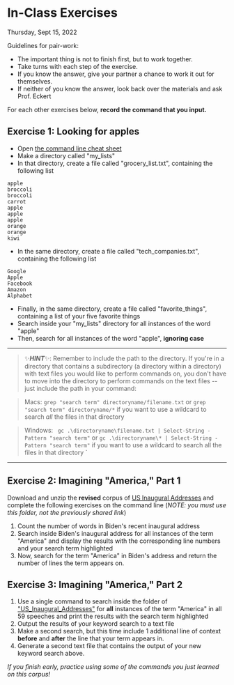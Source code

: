 # In-Class Exercises

Thursday, Sept 15, 2022


Guidelines for pair-work:

- The important thing is not to finish first, but to work together. 
- Take turns with each step of the exercise.
- If you know the answer, give your partner a chance to work it out for themselves.
- If neither of you know the answer, look back over the materials and ask Prof. Eckert  

For each other exercises below, **record the command that you input.**

## Exercise 1: Looking for apples

- Open [the command line cheat sheet](https://github.com/sceckert/IntroDHFall2022/blob/main/_week2/command-line-cheat-sheet.md)
- Make a directory called "my_lists"
-  In that directory, create a file called "grocery_list.txt", containing the following list
```
apple
broccoli
broccoli
carrot
apple
apple
apple
orange
orange
kiwi
```
- In the same directory, create a file called "tech_companies.txt", containing the following list
```
Google
Apple
Facebook
Amazon
Alphabet
```
- Finally, in the same directory, create a file called "favorite_things", containing a list of your five favorite things
- Search inside your "my_lists" directory for all instances of the word "apple"
- Then, search for all instances of the word "apple", **ignoring case**

---
>✨***HINT***✨:
 Remember to include the path to the directory. If you're in a directory that contains a subdirectory (a directory within a directory) with text files you would like to perform commands on, you don't have to move into the directory to perform commands on the text files -- just include the path in your command:

> Macs: `grep "search term" directoryname/filename.txt` or `grep "search term" directoryname/*` if you want to use a wildcard to search *all* the files in that directory

>Windows: ` gc .\directoryname\filename.txt | Select-String -Pattern "search term"` or  `gc .\directoryname\* | Select-String -Pattern "search term"` if you want to use a wildcard to search all the files in that directory 
`
---

## Exercise 2: Imagining "America," Part 1

Download and unzip the **revised** corpus of [US Inaugural Addresses](https://github.com/sceckert/IntroDHFall22/blob/main/_week2/US_Inaugural_Addresses.zip?raw=true) and complete the following exercises on the command line (*NOTE: you must use this folder, not the previously shared link*)

1. Count the number of words in Biden's recent inaugural address
2. Search inside Biden's inaugural address for all instances of the term "America"  and display the results with the corresponding line numbers and your search term highlighted
3. Now, search for the term "America" in Biden's address and return the number of lines the term appears on.
 
## Exercise 3: Imagining "America," Part 2

1. Use a single command to search inside the folder of ["US_Inaugural_Addresses"](https://github.com/sceckert/IntroDHFall22/blob/main/_week2/US_Inaugural_Addresses.zip?raw=true) for **all** instances of the term "America" in all 59 speeches and print the results with the search term highlighted
2. Output the results of your keyword search to a text file
3. Make a second search, but this time include 1 additional line of context **before** and **after** the line that your term appears in.
4. Generate a second text file that contains the output of your new keyword search above.


*If you finish early, practice using some of the commands you just learned on this corpus!* 